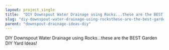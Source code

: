 ```yaml
---
layout: project_single
title:  "DIY Downspout Water Drainage using Rocks...these are the BEST Garden  DIY Yard Ideas!"
slug: "diy-downspout-water-drainage-using-rocksthese-are-the-best-garden-diy-yard-ideas"
parent: "downspout-drainage-ideas-diy"
---
```

DIY Downspout Water Drainage using Rocks...these are the BEST Garden  DIY Yard Ideas!